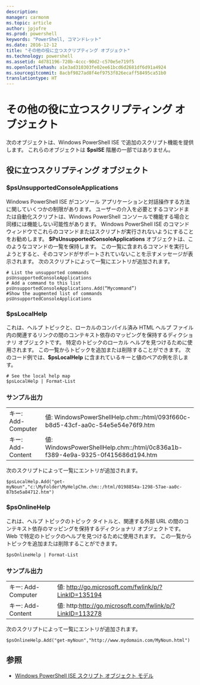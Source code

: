 ```yaml
---
description: 
manager: carmonm
ms.topic: article
author: jpjofre
ms.prod: powershell
keywords: "PowerShell, コマンドレット"
ms.date: 2016-12-12
title: "その他の役に立つスクリプティング オブジェクト"
ms.technology: powershell
ms.assetid: 4d781196-720b-4ccc-90d2-c570e5e719f5
ms.openlocfilehash: a1e3ad310303fe02ee61bcd6d2681df6d91a4924
ms.sourcegitcommit: 8acbf9827ad8f4ef9753f826ecaff58495ca51b0
translationtype: HT
---
```

# <a name="other-useful-scripting-objects"></a>その他の役に立つスクリプティング オブジェクト
  次のオブジェクトは、Windows PowerShell ISE で追加のスクリプト機能を提供します。 これらのオブジェクトは **$psISE** 階層の一部ではありません。

## <a name="useful-scripting-objects"></a>役に立つスクリプティング オブジェクト

### <a name="psunsupportedconsoleapplications"></a>$psUnsupportedConsoleApplications
 Windows PowerShell ISE がコンソール アプリケーションと対話操作する方法に関していくつかの制限があります。 ユーザーの介入を必要とするコマンドまたは自動化スクリプトは、Windows PowerShell コンソールで機能する場合と同様には機能しない可能性があります。 Windows PowerShell ISE のコマンド ウィンドウでこれらのコマンドまたはスクリプトが実行されないようにすることをお勧めします。 **$PsUnsupportedConsoleApplications** オブジェクトは、このようなコマンドの一覧を保持します。 この一覧に含まれるコマンドを実行しようとすると、そのコマンドがサポートされていないことを示すメッセージが表示されます。 次のスクリプトによって一覧にエントリが追加されます。

```
# List the unsupported commands
psUnsupportedConsoleApplications
# Add a command to this list
psUnsupportedConsoleApplications.Add(“Mycommand”)
#Show the augmented list of commands
psUnsupportedConsoleApplications

```

### <a name="pslocalhelp"></a>$psLocalHelp
 これは、ヘルプ トピックと、ローカルのコンパイル済み HTML ヘルプ ファイル内の関連するリンクの間のコンテキスト依存のマッピングを保持するディクショナリ オブジェクトです。 特定のトピックのローカル ヘルプを見つけるために使用されます。 この一覧からトピックを追加または削除することができます。 次のコード例では、**$psLocalHelp** に含まれているキーと値のペアの例を示します。

```
# See the local help map
$psLocalHelp | Format-List

```

### <a name="sample-output"></a>サンプル出力

|||
|-|-|
|キー: Add-Computer|値: WindowsPowerShellHelp.chm::/html/093f660c-b8d5-43cf-aa0c-54e5e54e76f9.htm|
|キー: Add-Content|値: WindowsPowerShellHelp.chm::/html/0c836a1b-f389-4e9a-9325-0f415686d194.htm|

 次のスクリプトによって一覧にエントリが追加されます。

```
$psLocalHelp.Add("get-myNoun","c:\MyFolder\MyHelpChm.chm::/html/0198854a-1298-57ae-aa0c-87b5e5a84712.htm")
```

### <a name="psonlinehelp"></a>$psOnlineHelp
 これは、ヘルプ トピックのトピック タイトルと、関連する外部 URL の間のコンテキスト依存のマッピングを保持するディクショナリ オブジェクトです。 Web で特定のトピックのヘルプを見つけるために使用されます。 この一覧からトピックを追加または削除することができます。

```
$psOnlineHelp | Format-List

```

### <a name="sample-output"></a>サンプル出力

|||
|-|-|
|キー: Add-Computer|値: http://go.microsoft.com/fwlink/p/?LinkID=135194|
|キー: Add-Content|値: http:http://go.microsoft.com/fwlink/p/?LinkID=113278|

 次のスクリプトによって一覧にエントリが追加されます。

```
$psOnlineHelp.Add("get-myNoun","http://www.mydomain.com/MyNoun.html")
```

## <a name="see-also"></a>参照
- [Windows PowerShell ISE スクリプト オブジェクト モデル](../../core-powershell/ise/The-Windows-PowerShell-ISE-Scripting-Object-Model.md)

  
